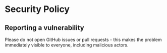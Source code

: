 # Security Policy

## Reporting a vulnerability
Please do not open GitHub issues or pull requests - this makes the problem immediately visible to everyone, including malicious actors.
